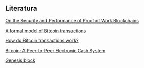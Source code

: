 
## Literatura

[On the Security and Performance of Proof of Work
Blockchains](https://eprint.iacr.org/2016/555.pdf)

[A formal model of Bitcoin transactions](https://eprint.iacr.org/2017/1124.pdf)

[How do Bitcoin transactions work?](https://www.bitcoin.com/get-started/how-bitcoin-transactions-work/)

[Bitcoin: A Peer-to-Peer Electronic Cash System](https://bitcoin.org/bitcoin.pdf)

[Genesis block](https://en.bitcoin.it/wiki/Genesis_block)
